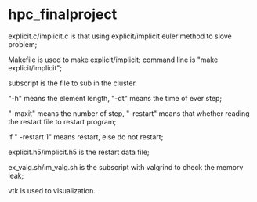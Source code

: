 # hpc_finalproject
explicit.c/implicit.c is that using explicit/implicit euler method to slove problem;

Makefile is used to make explicit/implicit; command line is "make explicit/implicit";

subscript is the file to sub in the cluster. 

"-h" means the element length, "-dt" means the time of ever step;

"-maxit" means the number of step, "-restart" means that whether reading the restart file to restart program;

if " -restart 1" means restart, else do not restart;

explicit.h5/implicit.h5 is the restart data file;

ex_valg.sh/im_valg.sh is the subscript with valgrind to check the memory leak;

vtk is used to visualization.
